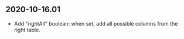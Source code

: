 2020-10-16.01
-------------

* Add "rightAll" boolean: when set, add all possible columns from the right
  table.
